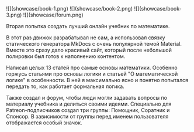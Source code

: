 <gallery>
    ![](showcase/book-1.png)
    ![](showcase/book-2.png)
    ![](showcase/book-3.png)
    ![](showcase/forum.png)
</gallery>

Вторая попытка создать лучший онлайн учебник по математике.

В этот раз движок разрабатывал не сам, а использовал связку статического генератора MkDocs с очень популярной темой Material.
Вместе это сразу дало красивый сайт, который после небольшой полировки был готов к наполнению контентом.

Написал целых 13 статей про самые основы математики.
Особенно горжусь статьями про основы логики и статьей "О математической логике" в особенности.
В ней я максимально ясно и понятно попытался передать то, как работает формальная логика.

Также создал и форум, чтобы люди могли задавать вопросы по материалу учебника и делиться своими идеями.
Специально для Patreon-подписчиков создал три группы: Помощник, Соратник и Спонсор.
В зависимости от группы перед именем пользователя отображается особый значок.